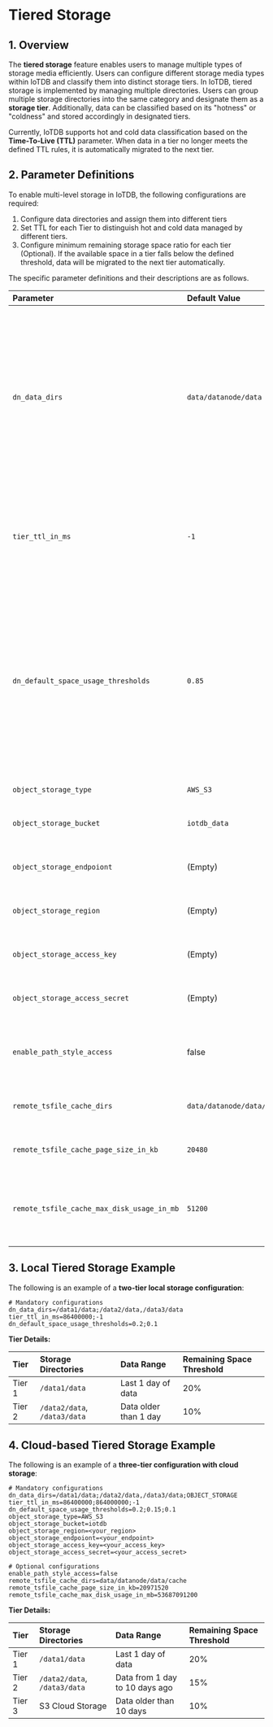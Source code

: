 <!--

    Licensed to the Apache Software Foundation (ASF) under one
    or more contributor license agreements.  See the NOTICE file
    distributed with this work for additional information
    regarding copyright ownership.  The ASF licenses this file
    to you under the Apache License, Version 2.0 (the
    "License"); you may not use this file except in compliance
    with the License.  You may obtain a copy of the License at
    
        http://www.apache.org/licenses/LICENSE-2.0
    
    Unless required by applicable law or agreed to in writing,
    software distributed under the License is distributed on an
    "AS IS" BASIS, WITHOUT WARRANTIES OR CONDITIONS OF ANY
    KIND, either express or implied.  See the License for the
    specific language governing permissions and limitations
    under the License.

-->
# Tiered Storage

## 1. Overview

The **tiered storage** feature enables users to manage multiple types of storage media efficiently. Users can configure different storage media types within IoTDB and classify them into distinct storage tiers. In IoTDB, tiered storage is implemented by managing multiple directories. Users can group multiple storage directories into the same category and designate them as a **storage tier**. Additionally, data can be classified based on its "hotness" or "coldness" and stored accordingly in designated tiers.

Currently, IoTDB supports hot and cold data classification based on the **Time-To-Live (****TTL****)** parameter. When data in a tier no longer meets the defined TTL rules, it is automatically migrated to the next tier.

## 2. **Parameter Definitions**

To enable multi-level storage in IoTDB, the following configurations are required:

1. Configure data directories and assign them into different tiers
2. Set TTL for each Tier to distinguish hot and cold data managed by different tiers.
3. Configure minimum remaining storage space ratio for each tier (Optional). If the available space in a tier falls below the defined threshold, data will be migrated to the next tier automatically.

The specific parameter definitions and their descriptions are as follows.

| **Parameter**                              | **Default Value**          | **Description**                                                                                                                                                                                                     | **Constraints**                                                                                                                                                                                                                                |
| :----------------------------------------- | :------------------------- |:--------------------------------------------------------------------------------------------------------------------------------------------------------------------------------------------------------------------|:-----------------------------------------------------------------------------------------------------------------------------------------------------------------------------------------------------------------------------------------------|
| `dn_data_dirs`                             | `data/datanode/data`       | Specifies storage directories grouped into tiers.                                                                                                                                                                   | Tiers are separated by `;`, directories within the same tier are separated by `,`. <br>Cloud storage (e.g., AWS S3) can only be the last tier. <br>Use `OBJECT_STORAGE` to denote cloud storage. <br>Only one cloud storage bucket is allowed. |
| `tier_ttl_in_ms`                           | `-1`                       | Defines the TTL (in milliseconds) for each tier to determine the data range it manages.                                                                                                                             | Tiers are separated by `;`. <br>The number of tiers must match `dn_data_dirs`. <br>`-1` means "no limit".                                                                                                                                      |
| `dn_default_space_usage_thresholds`        | `0.85`                     | Defines the minimum remaining space threshold (as a ratio) for each tier. When a tier’s remaining space falls below this threshold, data is migrated to the next tier. <br>The last tier triggers `READ_ONLY` mode. | -Tiers are separated by `;`.The number of tiers must match `dn_data_dirs`.                                                                                                                                                                     |
| `object_storage_type`                      | `AWS_S3`                   | Cloud storage type.                                                                                                                                                                                                 | all `AWS_S3` is supported.                                                                                                                                                                                                                    |
| `object_storage_bucket`                    | `iotdb_data`               | Cloud storage bucket name.                                                                                                                                                                                          | Required only if cloud storage is used.                                                                                                                                                                                                        |
| `object_storage_endpoiont`                 | (Empty)                    | Cloud storage endpoint.                                                                                                                                                                                             | Required only if cloud storage is used.                                                                                                                                                                                                        |
| `object_storage_region`                 | (Empty)                    | Cloud storage Region.                                                                                                                                                                                             | Required only if cloud storage is used.                                                                                                                                                                                                        |
| `object_storage_access_key`                | (Empty)                    | Cloud storage access key.                                                                                                                                                                                           | Required only if cloud storage is used.                                                                                                                                                                                                        |
| `object_storage_access_secret`             | (Empty)                    | Cloud storage access secret.                                                                                                                                                                                        | Required only if cloud storage is used.                                                                                                                                                                                                        |
| `enable_path_style_access`             | false                    | Whether to enable path style access for object storage service.                                                                                                                                                                                 | Required only if cloud storage is used.                                                                                                                                                                                                        |
| `remote_tsfile_cache_dirs`                 | `data/datanode/data/cache` | Local cache directory for cloud storage.                                                                                                                                                                            | Required only if cloud storage is used.                                                                                                                                                                                                        |
| `remote_tsfile_cache_page_size_in_kb`      | `20480`                    | Page size (in KB) for cloud storage local cache.                                                                                                                                                                    | Required only if cloud storage is used.                                                                                                                                                                                                        |
| `remote_tsfile_cache_max_disk_usage_in_mb` | `51200`                    | Maximum disk space (in MB) allocated for cloud storage local cache.                                                                                                                                                 | Required only if cloud storage is used.                                                                                                                                                                                                        |

## 3. Local Tiered Storage Example

The following is an example of a **two-tier local storage configuration**:

```Properties
# Mandatory configurations
dn_data_dirs=/data1/data;/data2/data,/data3/data
tier_ttl_in_ms=86400000;-1
dn_default_space_usage_thresholds=0.2;0.1
```

**Tier Details:**

| **Tier** | **Storage Directories**      | **Data Range**        | **Remaining Space Threshold** |
| :------- | :--------------------------- | :-------------------- | :---------------------------- |
| Tier 1   | `/data1/data`                | Last 1 day of data    | 20%                           |
| Tier 2   | `/data2/data`, `/data3/data` | Data older than 1 day | 10%                           |

## 4. Cloud-based Tiered Storage Example

The following is an example of a **three-tier configuration with cloud storage**:

```Properties
# Mandatory configurations
dn_data_dirs=/data1/data;/data2/data,/data3/data;OBJECT_STORAGE
tier_ttl_in_ms=86400000;864000000;-1
dn_default_space_usage_thresholds=0.2;0.15;0.1
object_storage_type=AWS_S3
object_storage_bucket=iotdb
object_storage_region=<your_region>
object_storage_endpoiont=<your_endpoint>
object_storage_access_key=<your_access_key>
object_storage_access_secret=<your_access_secret>

# Optional configurations
enable_path_style_access=false
remote_tsfile_cache_dirs=data/datanode/data/cache
remote_tsfile_cache_page_size_in_kb=20971520
remote_tsfile_cache_max_disk_usage_in_mb=53687091200
```

**Tier Details:**

| **Tier** | **Storage Directories**      | **Data Range**                 | **Remaining Space Threshold** |
| :------- | :--------------------------- | :----------------------------- | :---------------------------- |
| Tier 1   | `/data1/data`                | Last 1 day of data             | 20%                           |
| Tier 2   | `/data2/data`, `/data3/data` | Data from 1 day to 10 days ago | 15%                           |
| Tier 3   |  S3 Cloud Storage         | Data older than 10 days        | 10%                           |